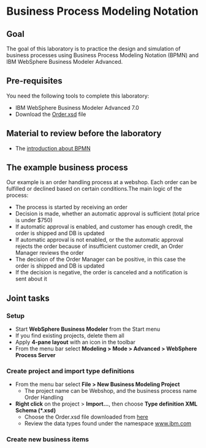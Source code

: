 # Business Process Modeling Notation

## Goal

The goal of this laboratory is to practice the design and simulation of business processes using Business Process Modeling Notation (BPMN) and IBM WebSphere Business Modeler Advanced.

## Pre-requisites

You need the following tools to complete this laboratory:

- IBM WebSphere Business Modeler Advanced 7.0
- Download the [Order.xsd](../files/Order.xsd) file

## Material to review before the laboratory

- The [introduction about BPMN](../files/01-BPMN.pdf)

## The example business process

Our example is an order handling process at a webshop. Each order can be fulfilled or declined based on certain conditions.The main logic of the process:

- The process is started by receiving an order
- Decision is made, whether an automatic approval is sufficient (total price is under $750)
- If automatic approval is enabled, and customer has enough credit, the order is shipped and DB is updated
- If automatic approval is not enabled, or the the automatic approval rejects the order because of insufficient customer credit, an Order Manager reviews the order
- The decision of the Order Manager can be positive, in this case the order is shipped and DB is updated
- If the decision is negative, the order is canceled and a notification is sent about it

## Joint tasks

### Setup

- Start **WebSphere Business Modeler** from the Start menu
- If you find existing projects, delete them all
- Apply **4-pane layout** with an icon in the toolbar
- From the menu bar select **Modeling > Mode > Advanced > WebSphere Process Server**

### Create project and import type definitions

- From the menu bar select **File > New Business Modeling Project**
  - The project name can be Webshop, and the business process name Order Handling
- **Right click** on the project > **Import...**, then choose **Type definition XML Schema (*.xsd)**
  - Choose the Order.xsd file downloaded from [here](../files/Order.xsd)
  - Review the data types found under the namespace www.ibm.com

### Create new business items

  